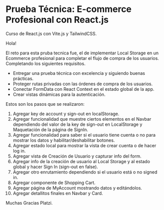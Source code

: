 # Prueba Técnica: E-commerce Profesional con React.js 
Curso de React.js con Vite.js y TailwindCSS.


Hola!

El reto para esta pruba tecnica fue, el de implementar Local Storage en un Ecommerce profesional 
para completar el flujo de compra de los usuarios. Completando los siguientes requisitos. 

- Entregar una prueba técnica con excelencia y siguiendo buenas prácticas.
- Proteger rutas privadas con las órdenes de compra de los usuarios.
- Conectar FormData con React Context en el estado global de la app.
- Crear vistas dinámicas para la autenticación.

Estos son los pasos que se realizaron: 

1. Agregar key de account y sign-out en localStorage.
2. Agregar funcionalidad que muestre ciertos elementos en el Navbar dependiendo del valor de la
   key de sign-out en LocalStorage y Maquetación de la página de SignIn.
3. Agregar funcionalidad para saber si el usuario tiene cuenta o no para mostrar los datos y
   habilitar/deshabilitar botones.
4. Agregar estado local para mostrar la vista de crear cuenta o de hacer log in.
5. Agregar vista de Creación de Usuario y capturar info del form.
6. Agregar info de la creación de usuario al Local Storage y al estado global y hacer Sign In
   (sign-out en false).
7. Agregar otro enrutamiento dependiendo si el usuario está o no signed in.
8. Agregar componente de Shopping Cart.
9. Agregar página de MyAccount mostrando datos y editándolos.
10. Agregar detallitos finales en Navbar y Card.

Muchas Gracias Platzi.


